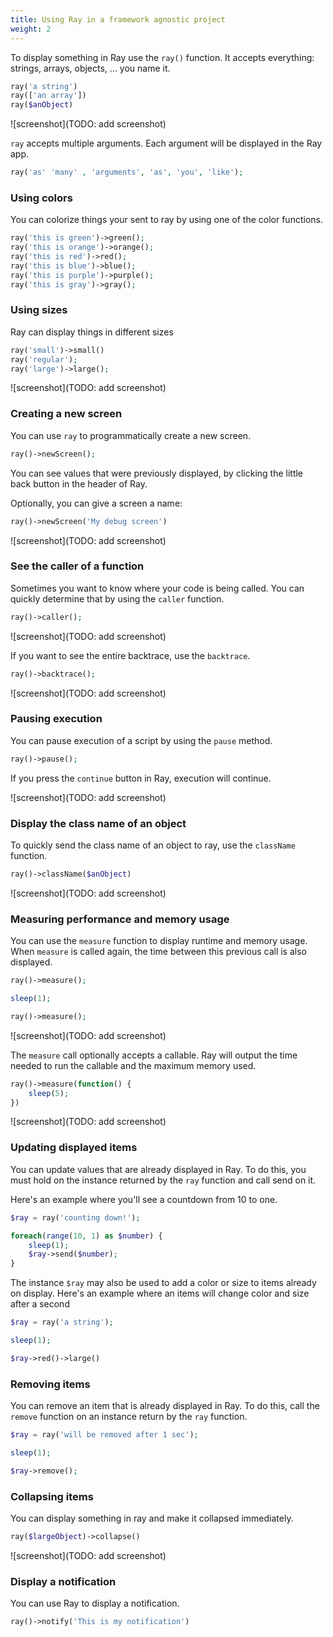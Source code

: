 ```yaml
---
title: Using Ray in a framework agnostic project
weight: 2
---
```


To display something in Ray use the `ray()` function. It accepts everything: strings, arrays, objects, ... you name it.

```php
ray('a string')
ray(['an array'])
ray($anObject)
```

![screenshot](TODO: add screenshot)

`ray` accepts multiple arguments. Each argument will be displayed in the Ray app.

```php
ray('as' 'many' , 'arguments', 'as', 'you', 'like');
```

### Using colors

You can colorize things your sent to ray by using one of the color functions. 

```php
ray('this is green')->green();
ray('this is orange')->orange();
ray('this is red')->red();
ray('this is blue')->blue();
ray('this is purple')->purple();
ray('this is gray')->gray();
```

### Using sizes

Ray can display things in different sizes

```php
ray('small')->small()
ray('regular');
ray('large')->large();
```

![screenshot](TODO: add screenshot)

### Creating a new screen

You can use `ray` to programmatically create a new screen.

```php
ray()->newScreen(); 
```

You can see values that were previously displayed, by clicking the little back button in the header of Ray.

Optionally, you can give a screen a name:

```php
ray()->newScreen('My debug screen')
```

![screenshot](TODO: add screenshot)

### See the caller of a function

Sometimes you want to know where your code is being called. You can quickly determine that by using the `caller` function.

```php
ray()->caller();
```

![screenshot](TODO: add screenshot)

If you want to see the entire backtrace, use the `backtrace`.

```php
ray()->backtrace();
```

![screenshot](TODO: add screenshot)

### Pausing execution

You can pause execution of a script by using the `pause` method.

```php
ray()->pause();
```

If you press the `continue` button in Ray, execution will continue.

![screenshot](TODO: add screenshot)

### Display the class name of an object

To quickly send the class name of an object to ray, use the `className` function.

```php
ray()->className($anObject)
```

![screenshot](TODO: add screenshot)

### Measuring performance and memory usage

You can use the `measure` function to display runtime and memory usage. When `measure` is called again, the time between this previous call is also displayed.

```php
ray()->measure();

sleep(1);

ray()->measure();
```

![screenshot](TODO: add screenshot)


The `measure` call optionally accepts a callable. Ray will output the time needed to run the callable and the maximum memory used.

```php
ray()->measure(function() {
    sleep(5);
})
```

![screenshot](TODO: add screenshot)

### Updating displayed items

You can update values that are already displayed in Ray. To do this, you must hold on the instance returned by the `ray` function and call send on it.

Here's an example where you'll see a countdown from 10 to one.

```php
$ray = ray('counting down!');

foreach(range(10, 1) as $number) {
    sleep(1);
    $ray->send($number);
}
```

The instance `$ray` may also be used to add a color or size to items already on display. Here's an example where an items will change color and size after a second

```php
$ray = ray('a string');

sleep(1);

$ray->red()->large()
```

### Removing items

You can remove an item that is already displayed in Ray. To do this, call the `remove` function on an instance return by the `ray` function.

```php
$ray = ray('will be removed after 1 sec');

sleep(1);

$ray->remove();
```

### Collapsing items

You can display something in ray and make it collapsed immediately.

```php
ray($largeObject)->collapse()
```

![screenshot](TODO: add screenshot)

### Display a notification

You can use Ray to display a notification.

```php
ray()->notify('This is my notification')
```
